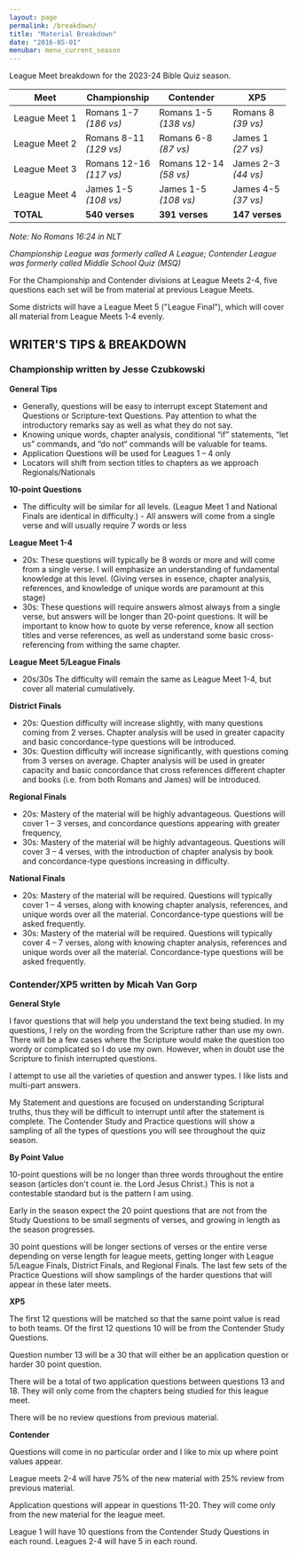 ```yaml
---
layout: page
permalink: /breakdown/
title: "Material Breakdown"
date: "2016-05-01"
menubar: menu_current_season
---
```


League Meet breakdown for the 2023-24 Bible Quiz season.

| **Meet**      | **Championship**            | **Contender**              | **XP5**                 |
| ------------- | --------------------------- | -------------------------- | ----------------------- |
| League Meet 1 | Romans 1-7<br/>*(186 vs)*   | Romans 1-5<br/>*(138 vs)*  | Romans 8<br/>*(39 vs)*  |
| League Meet 2 | Romans 8-11<br/>*(129 vs)*  | Romans 6-8<br/>*(87 vs)*   | James 1<br/>*(27 vs)*   |
| League Meet 3 | Romans 12-16<br/>*(117 vs)* | Romans 12-14<br/>*(58 vs)* | James 2-3<br/>*(44 vs)* |
| League Meet 4 | James 1-5<br/>*(108 vs)*    | James 1-5<br/>*(108 vs)*   | James 4-5<br/>*(37 vs)* |
| **TOTAL**     | **540 verses**              | **391 verses**             | **147 verses**          |

*Note: No Romans 16:24 in NLT*

*Championship League was formerly called A League; Contender League was formerly called Middle School Quiz (MSQ)*

For the Championship and Contender divisions at League Meets 2-4, five questions each set will be from material at previous League Meets.

Some districts will have a League Meet 5 ("League Final"), which will cover all material from League Meets 1-4 evenly.

## WRITER'S TIPS & BREAKDOWN

### Championship written by Jesse Czubkowski
**General Tips**
- Generally, questions will be easy to interrupt except Statement and Questions or Scripture-text Questions. Pay attention to what the introductory remarks say as well as what they do not say.
- Knowing unique words, chapter analysis, conditional “if” statements, “let us” commands, and “do not“ commands will be valuable for teams.
- Application Questions will be used for Leagues 1 – 4 only
- Locators will shift from section titles to chapters as we approach Regionals/Nationals

**10-point Questions**
- The difficulty will be similar for all levels. (League Meet 1 and National Finals are identical in difficulty.) - All answers will come from a single verse and will usually require 7 words or less

**League Meet 1-4**
- 20s: These questions will typically be 8 words or more and will come from a single verse. I will emphasize an understanding of fundamental knowledge at this level. (Giving verses in essence, chapter analysis, references, and knowledge of unique words are paramount at this stage)
- 30s: These questions will require answers almost always from a single verse, but answers will be longer than 20-point questions. It will be important to know how to quote by verse reference, know all section titles and verse references, as well as understand some basic cross-referencing from withing the same chapter.

**League Meet 5/League Finals**
- 20s/30s The difficulty will remain the same as League Meet 1-4, but cover all material cumulatively.

**District Finals**
- 20s: Question difficulty will increase slightly, with many questions coming from 2 verses. Chapter analysis will be used in greater capacity and basic concordance-type questions will be introduced.
- 30s: Question difficulty will increase significantly, with questions coming from 3 verses on average. Chapter analysis will be used in greater capacity and basic concordance that cross references different chapter and books (i.e. from both Romans and James) will be introduced.

**Regional Finals**
- 20s: Mastery of the material will be highly advantageous. Questions will cover 1 – 3 verses, and concordance questions appearing with greater frequency,
- 30s: Mastery of the material will be highly advantageous. Questions will cover 3 – 4 verses, with the introduction of chapter analysis by book and concordance-type questions increasing in difficulty.

**National Finals**
- 20s: Mastery of the material will be required. Questions will typically cover 1 – 4 verses, along with knowing chapter analysis, references, and unique words over all the material. Concordance-type questions will be asked frequently.
- 30s: Mastery of the material will be required. Questions will typically cover 4 – 7 verses, along with knowing chapter analysis, references and unique words over all the material. Concordance-type questions will be asked frequently.



### Contender/XP5 written by Micah Van Gorp

**General Style**

I favor questions that will help you understand the text being studied. In my questions, I rely on the wording from the Scripture rather than use my own. There will be a few cases where the Scripture would make the question too wordy or complicated so I do use my own. However, when in doubt use the Scripture to finish interrupted questions. 

I attempt to use all the varieties of question and answer types. I like lists and multi-part answers. 

My Statement and questions are focused on understanding Scriptural truths, thus they will be difficult to interrupt until after the statement is complete. The Contender Study and Practice questions will show a sampling of all the types of questions you will see throughout the quiz season.

**By Point Value**

10-point questions will be no longer than three words throughout the entire season (articles don't count ie. the Lord Jesus Christ.) This is not a contestable standard but is the pattern I am using. 

Early in the season expect the 20 point questions that are not from the Study Questions to be small segments of verses, and growing in length as the season progresses. 

30 point questions will be longer sections of verses or the entire verse depending on verse length for league meets, getting longer with League 5/League Finals, District Finals, and Regional Finals. The last few sets of the Practice Questions will show samplings of the harder questions that will appear in these later meets.

**XP5**

The first 12 questions will be matched so that the same point value is read to both teams. Of the first 12 questions 10 will be from the Contender Study Questions. 

Question number 13 will be a 30 that will either be an application question or harder 30 point question. 

There will be a total of two application questions between questions 13 and 18. They will only come from the chapters being studied for this league meet. 

There will be no review questions from previous material.

**Contender**

Questions will come in no particular order and I like to mix up where point values appear.

League meets 2-4 will have 75% of the new material with 25% review from previous material.

Application questions will appear in questions 11-20. They will come only from the new
material for the league meet.

League 1 will have 10 questions from the Contender Study Questions in each round.
Leagues 2-4 will have 5 in each round.